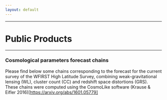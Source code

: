 ```yaml
---
layout: default
---
```


***

# Public Products

***

### Cosmological parameters forecast chains

Please find below some chains corresponding to the forecast for the current survey of the WFIRST High Latitude Survey, combining weak-gravitational lensing (WL), cluster count (CC) and redshift space distortions (GRS). These chains were computed using the CosmoLike software (Krause & Eifler 2016)[https://arxiv.org/abs/1601.05779]


